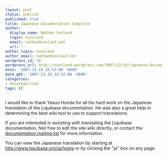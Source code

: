 ```yaml
---
layout: post
status: publish
published: true
title: Japanese Documentation Complete
author:
  display_name: Nathan Voxland
  login: nvoxland
  email: nathan@voxland.net
  url: ''
author_login: nvoxland
author_email: nathan@voxland.net
wordpress_id: 38
wordpress_url: http://nvoxland.wordpress.com/2007/12/19/japanese-documentation-complete/
date: '2007-12-19 16:52:00 -0600'
date_gmt: '2007-12-19 16:52:00 -0600'
categories:
- Uncategorized
tags: []
---
```

I would like to thank Yasuo Honda for all his hard work on the Japanese translation of the Liquibase documentation.  He was also a great help in determining the best wiki tool to use to support translations.

If you are interested in assisting with translating the Liquibase documentation, feel free to edit the site wiki directly, or contact the <a href="http://sourceforge.net/mail/?group_id=187970">documentation mailing list</a> for more information.

You can view the Japanese translation by starting at <a href="http://www.liquibase.org/ja/home">http://www.liquibase.org/ja/home</a> or by clicking the "ja" box on any page.


